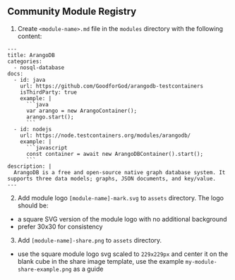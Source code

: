 ## Community Module Registry

1. Create `<module-name>.md` file in the `modules` directory with the following content:

```
---
title: ArangoDB
categories:
  - nosql-database
docs:
  - id: java
    url: https://github.com/GoodforGod/arangodb-testcontainers
    isThirdParty: true
    example: |
      ```java
      var arango = new ArangoContainer();
      arango.start();
      ```
  - id: nodejs
    url: https://node.testcontainers.org/modules/arangodb/
    example: |
      ```javascript
      const container = await new ArangoDBContainer().start();
      ```
description: |
  ArangoDB is a free and open-source native graph database system. It supports three data models; graphs, JSON documents, and key/value.
---
```

2. Add module logo `[module-name]-mark.svg` to `assets` directory. The logo should be:
* a square SVG version of the module logo with no additional background
* prefer 30x30 for consistency

3. Add `[module-name]-share.png` to `assets` directory. 
* use the square module logo svg scaled to `229x229px` and center it on the blank cube in the share image template, 
use the example `my-module-share-example.png` as a guide

